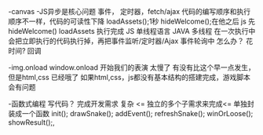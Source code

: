 -canvas
-JS异步是核心问题
事件， 定时器，fetch/ajax
代码的编写顺序和执行顺序不一样，代码的可读性下降
loadAssets();1秒
hideWelcome();在他之后
js 先hideWelcome()  loadAssets 执行完成
JS 单线程语言  JAVA 多线程
在一次执行中 会把立即执行的代码执行掉，再把事件监听/定时器/Ajax 事件轮询中
怎么办？ 花时间?
回调

-img.onload
window.onload 开始我们的表演 太慢了
有没有比这个早一点发生，但是html,css 已经哦了
如果html,css，js都没有基本结构的搭建完成，游戏脚本会有问题

-函数式编程
写代码？ 完成开发需求  复杂 <= 独立的多个子需求来完成<= 单独封装成一个函数
init();
drawSnake();
addEvent();
refreshSnake();
winOrLoose();
showResult();,